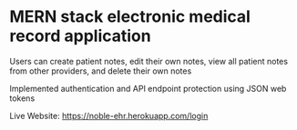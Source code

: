  # MERN stack electronic medical record application


Users can create patient notes, edit their own notes, view all patient notes from other providers, and delete their own notes

Implemented authentication and API endpoint protection using JSON web tokens

Live Website:
https://noble-ehr.herokuapp.com/login
